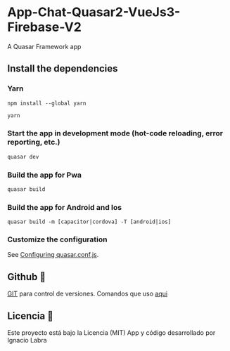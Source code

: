 # App-Chat-Quasar2-VueJs3-Firebase-V2

A Quasar Framework app

## Install the dependencies

### Yarn 

	npm install --global yarn

```bash
yarn
```

### Start the app in development mode (hot-code reloading, error reporting, etc.)
```bash
quasar dev
```


### Build the app for Pwa
```bash
quasar build
```
### Build the app for Android and Ios
	
	quasar build -m [capacitor|cordova] -T [android|ios]

### Customize the configuration
See [Configuring quasar.conf.js](https://v2.quasar.dev/quasar-cli/quasar-conf-js).


## Github 📌

[GIT](https://git-scm.com/) para control de versiones.
Comandos que uso [aqui](https://nacholabraweb.000webhostapp.com/Tutoriales#/Github)

## Licencia 📄

Este proyecto está bajo la Licencia (MIT)
App y código desarrollado por Ignacio Labra

<!-- ![](https://raw.githubusercontent.com/naxo25/App-Chat-Quasar-VueJs-Firebase/6f1020b77b2abfcdcf4f7c50125ffedd957a584e/assets/quasar-logo-full1.svg) -->